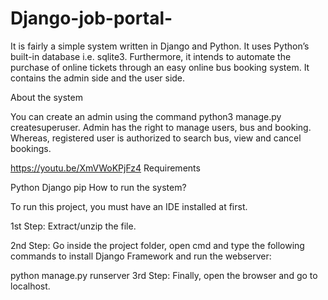 # Django-job-portal-
It is fairly a simple system written in Django and Python. It uses Python’s built-in database i.e. sqlite3. Furthermore, it intends to automate the purchase of online tickets through an easy online bus booking system. It contains the admin side and the user side.

About the system

You can create an admin using the command python3 manage.py createsuperuser. Admin has the right to manage users, bus and booking. Whereas, registered user is authorized to search bus, view and cancel bookings.

https://youtu.be/XmVWoKPjFz4
Requirements

Python
Django
pip
How to run the system?

To run this project, you must have an IDE installed at first.

1st Step: Extract/unzip the file.

2nd Step: Go inside the project folder, open cmd and type the following commands to install Django Framework and run the webserver:

python manage.py runserver
3rd Step: Finally, open the browser and go to localhost.
